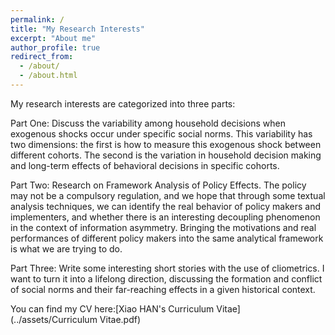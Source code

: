 ```yaml
---
permalink: /
title: "My Research Interests"
excerpt: "About me"
author_profile: true
redirect_from: 
  - /about/
  - /about.html
---
```


My research interests are categorized into three parts:

Part One: Discuss the variability among household decisions when exogenous shocks occur under specific social norms. This variability has two dimensions: the first is how to measure this exogenous shock between different cohorts. The second is the variation in household decision making and long-term effects of behavioral decisions in specific cohorts.

Part Two: Research on Framework Analysis of Policy Effects. The policy may not be a compulsory regulation, and we hope that through some textual analysis techniques, we can identify the real behavior of policy makers and implementers, and whether there is an interesting decoupling phenomenon in the context of information asymmetry. Bringing the motivations and real performances of different policy makers into the same analytical framework is what we are trying to do.

Part Three: Write some interesting short stories with the use of cliometrics. I want to turn it into a lifelong direction, discussing the formation and conflict of social norms and their far-reaching effects in a given historical context.

You can find my CV here:[Xiao HAN's Curriculum Vitae](../assets/Curriculum Vitae.pdf)
